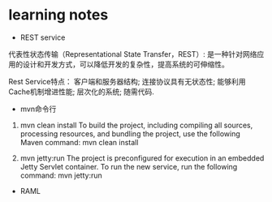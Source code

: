 # learning notes

* REST service

代表性状态传输（Representational State Transfer，REST）:
是一种针对网络应用的设计和开发方式，可以降低开发的复杂性，提高系统的可伸缩性。

Rest Service特点：
客户端和服务器结构;
连接协议具有无状态性;
能够利用Cache机制增进性能;
层次化的系统;
随需代码.

* mvn命令行

1. mvn clean install
To build the project, including compiling all sources, processing resources, and bundling the project, use the following Maven command:
mvn clean install

2. mvn jetty:run
The project is preconfigured for execution in an embedded Jetty Servlet container. To run the new service, run the following command:
mvn jetty:run


* RAML
